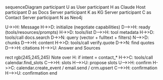 sequenceDiagram
  participant U as User
  participant H as Claude Host
  participant D as Docs Server
  participant K as KG Server
  participant C as Contact Server
  participant N as Neo4j

  U->>H: Message
  H->>D: initialize (negotiate capabilities)
  D-->>H: ready (tools/resources/prompts)
  H->>D: tools/list
  D-->>H: tool metadata
  H->>D: tools/call docs.search
  D->>N: query (vector + fulltext + filters)
  N-->>D: chunks
  D-->>H: content
  H->>D: tools/call verify.quote
  D->>N: find quotes
  D-->>H: citations
  H-->>U: Answer and Sources

  rect rgb(245,245,245)
  Note over H: if intent = contact_*
  H->>C: tools/call calendar.find_slots
  C-->>H: slots
  H-->>U: propose slots
  U-->>H: confirm
  H->>C: calendar.create_event / email.send / crm.upsert
  C-->>H: confirmation
  H-->>U: confirmation
  end
